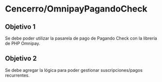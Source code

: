 # Cencerro/OmnipayPagandoCheck
## Objetivo 1
Se debe poder utilizar la pasarela de pago de Pagando Check con la librería de PHP Omnipay.

## Objetivo 2
Se debe agregar la lógica para poder gestionar suscripciones/pagos recurrentes.
